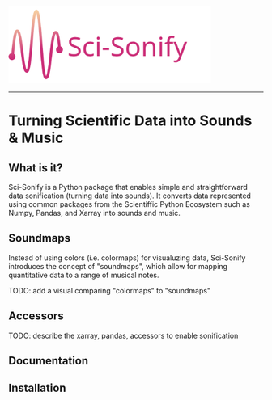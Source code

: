 <img src="docs/source/_static/logo.svg" data-canonical-src="docs/source/_static/logo.svg" width="400"/><br>

-----------------

# Turning Scientific Data into Sounds & Music

## What is it?

Sci-Sonify is a Python package that enables simple and straightforward data sonification (turning data into sounds). It converts data represented using common packages from the Scientiffic Python Ecosystem such as Numpy, Pandas, and Xarray into sounds and music.

## Soundmaps
Instead of using colors (i.e. colormaps) for visualuzing data, Sci-Sonify introduces the concept of "soundmaps", which allow for mapping quantitative data to a range of musical notes.

TODO: add a visual comparing "colormaps" to "soundmaps"

## Accessors
TODO: describe the xarray, pandas, accessors to enable sonification


## Documentation

## Installation
